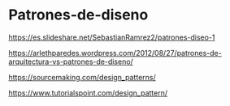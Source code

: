 # Patrones-de-diseno

https://es.slideshare.net/SebastianRamrez2/patrones-diseo-1

https://arlethparedes.wordpress.com/2012/08/27/patrones-de-arquitectura-vs-patrones-de-diseno/

https://sourcemaking.com/design_patterns/

https://www.tutorialspoint.com/design_pattern/
